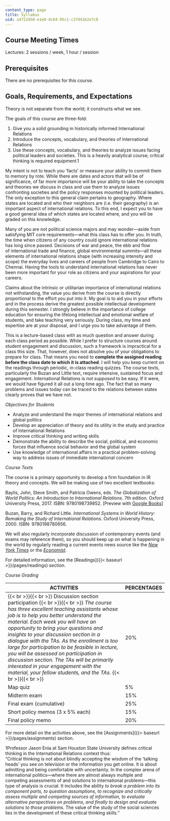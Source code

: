 ```yaml
---
content_type: page
title: Syllabus
uid: a4722450-e1e8-dc64-95c1-c37d41b2e7c8
---
```


Course Meeting Times 
---------------------

Lectures: 2 sessions / week, 1 hour / session

Prerequisites
-------------

There are no prerequisites for this course.

Goals, Requirements, and Expectations
-------------------------------------

Theory is not separate from the world; it constructs what we see.

The goals of this course are three-fold:

1.  Give you a solid grounding in historically informed International Relations
2.  Introduce the concepts, vocabulary, and theories of International Relations
3.  Use these concepts, vocabulary, and theories to analyze issues facing political leaders and societies. This is a heavily analytical course; critical thinking is required equipment.1

My intent is not to teach you ‘facts’ or measure your ability to commit them to memory by rote. While there are dates and actors that will be of significance, of far more importance will be your ability to take the concepts and theories we discuss in class and use them to analyze issues confronting societies and the policy responses mounted by political leaders. The only exception to this general claim pertains to geography. Where states are located and who their neighbors are (i.e. their geography) is an important aspect of international relations. To this end, I expect you to have a good general idea of which states are located where, and you will be graded on this knowledge.

Many of you are not political science majors and may wonder—aside from satisfying MIT core requirements—what this class has to offer you. In truth, the time when citizens of any country could ignore international relations has long since passed. Decisions of war and peace, the ebb and flow of international trade and finance, global environmental summits—all these elements of international relations shape (with increasing intensity and scope) the everyday lives and careers of people from Cambridge to Cairo to Chennai. Having the tools to understand international relations has never been more important for your role as citizens and your aspirations for your careers.

Claims about the intrinsic or utilitarian importance of international relations not withstanding, the value you derive from the course is directly proportional to the effort you put into it. My goal is to aid you in your efforts and in the process derive the greatest possible intellectual development during this semester. I strongly believe in the importance of college education for ensuring the lifelong intellectual and emotional welfare of students, and take teaching very seriously. During class, my time and expertise are at your disposal, and I urge you to take advantage of them.

This is a lecture-based class with as much question and answer during each class period as possible. While I prefer to structure courses around student engagement and discussion, such a framework is impractical for a class this size. That, however, does not absolve you of your obligations to prepare for class. That means you need to **complete the assigned reading before the class date to which it is attached**. I will help you keep current on the readings through periodic, in-class reading quizzes. The course texts, particularly the Buzan and Little text, require intensive, sustained focus and engagement. International Relations is _not supposed_ to be easy. If it were, we would have figured it all out a long time ago. The fact that so many problems and issues today can be traced to the relations between states clearly proves that we have not.

_Objectives for Students_

*   Analyze and understand the major themes of international relations and global politics
*   Develop an appreciation of theory and its utility in the study and practice of International Relations
*   Improve critical thinking and writing skills
*   Demonstrate the ability to describe the social, political, and economic forces that influence social behavior and the global system
*   Use knowledge of international affairs in a practical problem-solving way to address issues of immediate international concern

_Course Texts_

The course is a primary opportunity to develop a firm foundation in IR theory and concepts. We will be making use of two excellent textbooks:

Baylis, John, Steve Smith, and Patricia Owens, eds. _The Globalization of World Politics: An Introduction to International Relations_. 7th edition. Oxford University Press, 2017. ISBN: 9780198739852. \[Preview with [Google Books](https://books.google.com/books?id=FwyDDQAAQBAJ&pg=PAfrontcover#v=onepage&q&f=false)\]

Buzan, Barry, and Richard Little. _International Systems in World History: Remaking the Study of International Relations_. Oxford University Press, 2000. ISBN: 9780198780656. 

We will also regularly incorporate discussion of contemporary events (and exams may reference them), so you should keep up on what is happening in the world by regularly reading a current events news source like the _[New York Times](https://www.nytimes.com/)_ or the _[Economist](https://www.economist.com/)_.

For detailed information, see the [Readings]({{< baseurl >}}/pages/readings) section.

_Course Grading_

| ACTIVITIES | PERCENTAGES |
| --- | --- |
|  {{< br >}}{{< br >}} Discussion section participation {{< br >}}{{< br >}} _The course has three excellent teaching assistants whose job is to help you better understand the material. Each week you will have an opportunity to bring your questions and insights to your discussion section in a dialogue with the TAs. As the enrollment is too large for participation to be feasible in lecture, you will be assessed on participation in discussion section. The TAs will be primarily interested in your engagement with the material, your fellow students, and the TAs._  {{< br >}}{{< br >}}  | 20% |
| Map quiz | 5% |
| Midterm exam | 15% |
| Final exam (cumulative) | 25% |
| Short policy memos (3 x 5% each) | 15% |
| Final policy memo | 20% 

For more detail on the activities above, see the [Assignments]({{< baseurl >}}/pages/assignments) section.

1Professor Jason Enia at Sam Houston State University defines critical thinking in the International Relations context thus:  
“Critical thinking is not about blindly accepting the wisdom of the ‘talking heads’ you see on television or the information you get online. It is about admitting and being comfortable with uncertainty. In the complex arena of international politics—where there are almost always multiple and competing assessments of and solutions to international problems—this type of analysis is crucial. It includes the ability _to break a problem into its component parts, to question assumptions, to recognize and critically assess multiple and competing sources of information, to evaluate alternative perspectives on problems, and finally to design and evaluate solutions to those problems._ The value of the study of the social sciences lies in the development of these critical thinking skills.”
